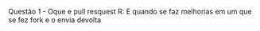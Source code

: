 Questão 1 - Oque e pull resquest
R: E quando se faz melhorias em um que se fez fork e o envia devolta
